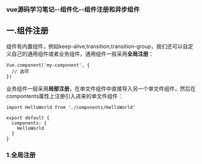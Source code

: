 ### vue源码学习笔记--组件化--组件注册和异步组件
## 一.组件注册
组件有内置组件，例如keep-alive,transition,transition-group，我们还可以自定义自己的通用组件或者业务组件，通用组件一般采用**全局注册**：
```
Vue.component('my-component', {
  // 选项
})
```
业务组件一般采用**局部注册**，在单文件组件中直接导入另一个单文件组件，然后在compontents属性上注册引入进来的单文件组件：
```
import HelloWorld from './components/HelloWorld'

export default {
  components: {
    HelloWorld
  }
}
```
### 1.全局注册
